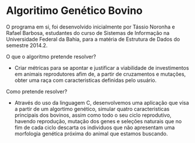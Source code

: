 Algoritimo Genético Bovino
==

O programa em si, foi desenvolvido inicialmente por Tássio Noronha e Rafael Barbosa, estudantes do curso de Sistemas de Informação na Universidade Federal da Bahia, para a matéria de Estrutura de Dados do semestre 2014.2.

O que o algoritmo pretende resolver?

- Criar métricas para se apontar e justificar a viabilidade de investimentos em animais reprodutores afim de, a partir de cruzamentos e mutações, obter uma raça com caracteristicas definidas pelo usuário.

Como pretende resolver?

- Através do uso da linguagem C, desenvolvemos uma aplicação que visa a partir de um algortimo genético, simular quatro caracteristicas principais dos bovinos, assim como todo o seu ciclo reprodutivo, havendo reprodução, mutação dos genes e seleções naturais que no fim de cada ciclo descarta os individuos que não apresentam uma morfologia genética próxima do animal que estamos buscando.
